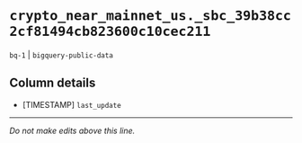 # `crypto_near_mainnet_us._sbc_39b38cc2cf81494cb823600c10cec211`
`bq-1` | `bigquery-public-data`

## Column details
* [TIMESTAMP] `last_update`

-------------------------------------------------------------------------------
*Do not make edits above this line.*
